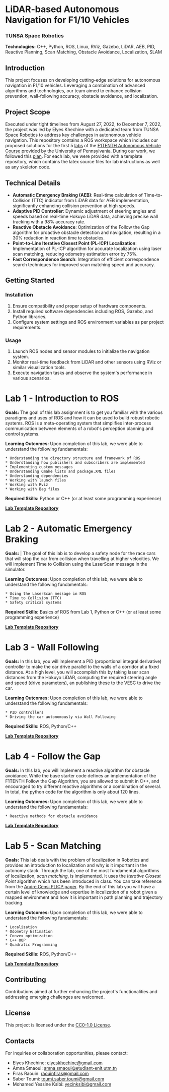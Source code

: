 # LiDAR-based Autonomous Navigation for F1/10 Vehicles

### TUNSA Space Robotics

**Technologies:** C++, Python, ROS, Linux, RViz, Gazebo, LiDAR, AEB, PID, Reactive Planning, Scan Matching, Obstacle Avoidance, Localization, SLAM

## Introduction

This project focuses on developing cutting-edge solutions for autonomous navigation in F1/10 vehicles. Leveraging a combination of advanced algorithms and technologies, our team aimed to enhance collision prevention, wall-following accuracy, obstacle avoidance, and localization.

## Project Scope

Executed under tight timelines from August 27, 2022, to December 7, 2022, the project was led by Elyes Khechine with a dedicated team from TUNSA Space Robotics to address key challenges in autonomous vehicle navigation. This repository contains a ROS workspace which includes our proposed solutions for the first 5 [labs](https://f1tenth-coursekit.readthedocs.io/en/stable/assignments/labs/index.html) of the [F1TENTH Autonomous Vehicle Course](https://f1tenth-coursekit.readthedocs.io/en/stable/introduction/overview.html) provided by the University of Pennsylvania. During our work, we followed this [plan](https://docs.google.com/spreadsheets/d/12VkkMe5WgANmVBByFx13zXS2Ez5oGKWnXdzBt8jrHEU/edit?usp=sharing). For each lab, we were provided with a template repository, which contains the latex source files for lab instructions as well as any skeleton code.

## Technical Details

- **Automatic Emergency Braking (AEB)**: Real-time calculation of Time-to-Collision (TTC) indicator from LiDAR data for AEB implementation, significantly enhancing collision prevention at high speeds.
- **Adaptive PID Controller**: Dynamic adjustment of steering angles and speeds based on real-time Hokuyo LiDAR data, achieving precise wall tracking with a 98% accuracy rate.
- **Reactive Obstacle Avoidance**: Optimization of the Follow the Gap algorithm for proactive obstacle detection and navigation, resulting in a 30% reduction in reaction time to obstacles.
- **Point-to-Line Iterative Closest Point (PL-ICP) Localization**: Implementation of PL-ICP algorithm for accurate localization using laser scan matching, reducing odometry estimation error by 75%.
- **Fast Correspondence Search**: Integration of efficient correspondence search techniques for improved scan matching speed and accuracy.

## Getting Started

### Installation

1. Ensure compatibility and proper setup of hardware components.
2. Install required software dependencies including ROS, Gazebo, and Python libraries.
3. Configure system settings and ROS environment variables as per project requirements.

### Usage

1. Launch ROS nodes and sensor modules to initialize the navigation system.
2. Monitor real-time feedback from LiDAR and other sensors using RViz or similar visualization tools.
3. Execute navigation tasks and observe the system's performance in various scenarios.

Lab 1 - Introduction to ROS
=============================

**Goals:** 
The goal of this lab assignment is to get you familiar with the various paradigms and uses of ROS and how it can be used to build robust robotic systems. ROS is a meta-operating system that simplifies inter-process communication between elements of a robot's perception planning and control systems.

**Learning Outcomes:** 
Upon completion of this lab, we were able to understand the following fundamentals:

	* Understanding the directory structure and framework of ROS
	* Understanding how publishers and subscribers are implemented
	* Implementing custom messages
	* Understanding Cmake lists and package.XML files
	* Understanding dependencies
	* Working with launch files
	* Working with Rviz
	* Working with Bag files
 
**Required Skills:** Python or C++ (or at least some programming experience)

[**Lab Template Repository**](https://github.com/f1tenth/f1tenth_labs/tree/master/lab1/latex>)

Lab 2 - Automatic Emergency Braking
======================================

**Goals:**
| The goal of this lab is to develop a safety node for the race cars that will stop the car from collision when travelling at higher velocities. We will implement Time to Collision using the LaserScan message in the simulator. 

**Learning Outcomes:**
Upon completion of this lab, we were able to understand the following fundamentals:

	* Using the LaserScan message in ROS
	* Time to Collision (TTC)
	* Safety critical systems

**Required Skills:** Basics of ROS from Lab 1, Python or C++ (or at least some programming experience)

[**Lab Template Repository**](https://github.com/f1tenth/f1tenth_labs/tree/master/lab2>)

Lab 3 - Wall Following
=======================

**Goals:**
In this lab, you will implement a PID (proportional integral derivative) controller to make the car drive parallel to the walls of a corridor at a fixed distance. At a high level, you will accomplish this by taking laser scan distances from the Hokuyo LiDAR, computing the required steering angle and speed (drive parameters), an publishing these to the VESC to drive the car. 

**Learning Outcomes:**
Upon completion of this lab, we were able to understand the following fundamentals:

	* PID controllers
	* Driving the car autonomously via Wall Following

**Required Skills:** ROS, Python/C++

[**Lab Template Repository**](https://github.com/f1tenth/f1tenth_labs/tree/master/lab3>)

Lab 4 - Follow the Gap
===========================================

**Goals:**
In this lab, you will implement a reactive algorithm for obstacle avoidance. While the base starter code defines an implementation of the F1TENTH Follow the Gap Algorithm, you are allowed to submit in C++, and encouraged to try different reactive algorithms or a combination of several. In total, the python code for the algorithm is only about 120 lines.

**Learning Outcomes:**
Upon completion of this lab, we were able to understand the following fundamentals:

	* Reactive methods for obstacle avoidance

[**Lab Template Repository**](https://github.com/f1tenth/f1tenth_labs/tree/master/lab4>) 

Lab 5 - Scan Matching
======================

**Goals:**
This lab deals with the problem of localization in Robotics and provides an introduction to localization and why is it important in the autonomy stack. Through the lab, one of the most fundamental algorithms of localization, *scan matching*, is implemented. It uses the *Iterative Closest Point* algorithm which has been introduced in class. You can take reference from the [Andre Censi PLICP paper](https://censi.science/pub/research/2008-icra-plicp.pdf). By the end of this lab you will have a certain level of knowledge and expertise in localization of a robot given a mapped environment and how it is important in path planning and trajectory tracking.

**Learning Outcomes:**
Upon completion of this lab, we were able to understand the following fundamentals:

	* Localization
	* Odometry Estimation
	* Convex optimization
	* C++ OOP
	* Quadratic Programming

**Required Skills:** ROS, Python/C++

[**Lab Template Repository**](https://github.com/f1tenth/f1tenth_labs/tree/master/lab5)

## Contributing

Contributions aimed at further enhancing the project's functionalities and addressing emerging challenges are welcomed.

## License

This project is licensed under the [CC0-1.0 License](LICENSE).

## Contacts

For inquiries or collaboration opportunities, please contact:

- Elyes Khechine: elyeskhechine@gmail.com
- Amna Smaoui: amna.smaoui@etudiant-enit.utm.tn
- Firas Raouin: raouinfiras@gmail.com
- Saber Toumi: toumi.saber.toumi@gmail.com
- Mohamed Yessine Ksibi: yecinksibi@gmail.com
